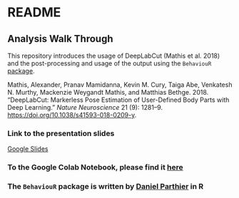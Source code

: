 README
================

## Analysis Walk Through

This repository introduces the usage of DeepLabCut (Mathis et al. 2018)
and the post-processing and usage of the output using the `BehaviouR`
[package](https://github.com/danielparthier/BehaviourAnalysis).

<div id="refs" class="references">

<div id="ref-mathis_deeplabcut_2018">

Mathis, Alexander, Pranav Mamidanna, Kevin M. Cury, Taiga Abe, Venkatesh
N. Murthy, Mackenzie Weygandt Mathis, and Matthias Bethge. 2018.
“DeepLabCut: Markerless Pose Estimation of User-Defined Body Parts
with Deep Learning.” *Nature Neuroscience* 21 (9): 1281–9.
<https://doi.org/10.1038/s41593-018-0209-y>.

</div>

</div>


### Link to the presentation slides
[Google Slides](https://docs.google.com/presentation/d/13C1nwbn8TXCL6q3_OCsfS4dNnhzVyY2tP0sRm6na96g/edit?usp=sharing)


### To the Google Colab Notebook, please find it [here](https://github.com/danielparthier/BehaviourWalkThrough/tree/master/notebooks)


### The `BehaviouR` package is written by [Daniel Parthier](https://github.com/danielparthier) in R


